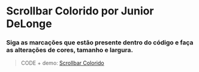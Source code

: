 # Scrollbar Colorido por Junior DeLonge

### Siga as marcações que estão presente dentro do código e faça as alterações de cores, tamanho e largura.

> CODE + demo: [Scrollbar Colorido](https://juniordelonge.github.io/ScrollbarColorido/)